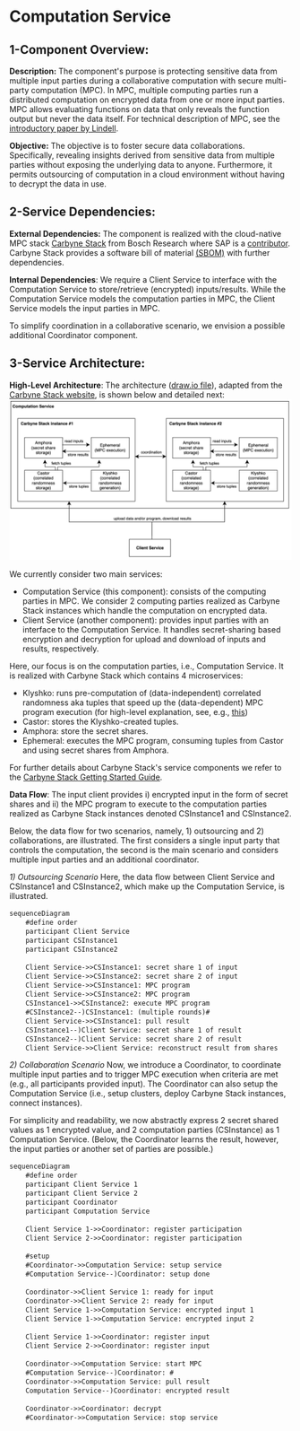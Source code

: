 # Computation Service

## 1-Component Overview:
**Description:**
The component's purpose is protecting sensitive data from multiple input parties during a collaborative computation with secure multi-party computation (MPC). In MPC, multiple computing parties run a distributed computation on encrypted data from one or more input parties. MPC allows evaluating functions on data that only reveals the function output but never the data itself. For technical description of MPC, see the [introductory paper by Lindell](https://eprint.iacr.org/2020/300.pdf).

**Objective:**
The objective is to foster secure data collaborations. Specifically, revealing insights derived from sensitive data from multiple parties without exposing the underlying data to anyone. Furthermore, it permits outsourcing of computation in a cloud environment without having to decrypt the data in use.


## 2-Service Dependencies:
**External Dependencies:**
The component is realized with the cloud-native MPC stack [Carbyne Stack](https://github.com/carbynestack/carbynestack) from Bosch Research where SAP is a [contributor](https://carbynestack.io/community/ecosystem/#sap).
Carbyne Stack provides a software bill of material [(SBOM)](https://github.com/carbynestack/carbynestack/blob/master/3RD-PARTY-LICENSES/sbom.json) with further dependencies.

**Internal Dependencies**:
We require a Client Service to interface with the Computation Service to store/retrieve (encrypted) inputs/results.
While the Computation Service models the computation parties in MPC, the Client Service models the input parties in MPC.

To simplify coordination in a collaborative scenario, we envision a possible additional Coordinator component.


## 3-Service Architecture:
**High-Level Architecture**:
The architecture ([draw.io file](diagrams/carbynestack.drawio)), adapted from the [Carbyne Stack website](https://carbynestack.io/getting-started/overview/), is shown below and detailed next:
![diagram image](images/carbynestack.png)

We currently consider two main services:
- Computation Service (this component): consists of the computing parties in MPC. We consider 2 computing parties realized as Carbyne Stack instances which handle the computation on encrypted data.
- Client Service (another component): provides input parties with an interface to the Computation Service. It handles secret-sharing based encryption and decryption for upload and download of inputs and results, respectively.

Here, our focus is on the computation parties, i.e., Computation Service. It is realized with Carbyne Stack which contains 4 microservices:
- Klyshko: runs pre-computation of (data-independent) correlated randomness aka tuples that speed up the (data-dependent) MPC program execution (for high-level explanation, see, e.g., [this](https://medium.com/applied-mpc/a-crash-course-on-mpc-part-2-fe6f847640ae))
- Castor: stores the Klyshko-created tuples.
- Amphora: store the secret shares.
- Ephemeral: executes the MPC program, consuming tuples from Castor and using secret shares from Amphora.

For further details about Carbyne Stack's service components we refer to the [Carbyne Stack Getting Started Guide](https://carbynestack.io/getting-started/overview/).


**Data Flow**:
The input client provides i) encrypted input in the form of secret shares and ii) the MPC program to execute to the computation parties realized as Carbyne Stack instances denoted CSInstance1 and CSInstance2.

Below, the data flow for two scenarios, namely, 1) outsourcing and 2) collaborations, are illustrated.
The first considers a single input party that controls the computation, the second is the main scenario and considers multiple input parties and an additional coordinator.

*1) Outsourcing Scenario*
Here, the data flow between Client Service and CSInstance1 and CSInstance2, which make up the Computation Service, is illustrated.
```mermaid
sequenceDiagram
    #define order
    participant Client Service
    participant CSInstance1
    participant CSInstance2

    Client Service->>CSInstance1: secret share 1 of input
    Client Service->>CSInstance2: secret share 2 of input
    Client Service->>CSInstance1: MPC program
    Client Service->>CSInstance2: MPC program
    CSInstance1->>CSInstance2: execute MPC program
    #CSInstance2--)CSInstance1: (multiple rounds)#
    Client Service->>CSInstance1: pull result
    CSInstance1--)Client Service: secret share 1 of result
    CSInstance2--)Client Service: secret share 2 of result
    Client Service->>Client Service: reconstruct result from shares
```

*2) Collaboration Scenario*
Now, we introduce a Coordinator, to coordinate multiple input parties and to trigger MPC execution when criteria are met (e.g., all participants provided input). The Coordinator can also setup the Computation Service (i.e., setup clusters, deploy Carbyne Stack instances, connect instances).

For simplicity and readability, we now abstractly express 2 secret shared values as 1 encrypted value, and 2 computation parties (CSInstance) as 1 Computation Service. (Below, the Coordinator learns the result, however, the input parties or another set of parties are possible.)
```mermaid
sequenceDiagram
    #define order
    participant Client Service 1
    participant Client Service 2
    participant Coordinator
    participant Computation Service

    Client Service 1->>Coordinator: register participation
    Client Service 2->>Coordinator: register participation

    #setup
    #Coordinator->>Computation Service: setup service
    #Computation Service--)Coordinator: setup done

    Coordinator->>Client Service 1: ready for input
    Coordinator->>Client Service 2: ready for input
    Client Service 1->>Computation Service: encrypted input 1
    Client Service 1->>Computation Service: encrypted input 2

    Client Service 1->>Coordinator: register input
    Client Service 2->>Coordinator: register input

    Coordinator->>Computation Service: start MPC
    #Computation Service--)Coordinator: #
    Coordinator->>Computation Service: pull result
    Computation Service--)Coordinator: encrypted result

    Coordinator->>Coordinator: decrypt
    #Coordinator->>Computation Service: stop service
```

